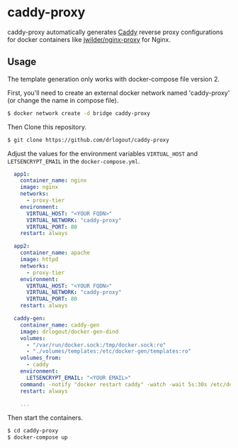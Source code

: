 # caddy-proxy

caddy-proxy automatically generates [Caddy](https://caddyserver.com/) reverse proxy configurations for docker containers like [jwilder/nginx-proxy](https://github.com/jwilder/nginx-proxy) for Nginx.

## Usage

The template generation only works with docker-compose file version 2.

First, you'll need to create an external docker network named 'caddy-proxy' (or change the name in compose file).

```bash
$ docker network create -d bridge caddy-proxy
```

Then Clone this repository.

```bash
$ git clone https://github.com/drlogout/caddy-proxy
```

Adjust the values for the environment variables `VIRTUAL_HOST` and `LETSENCRYPT_EMAIL` in the `docker-compose.yml`.

```yaml
  app1:
    container_name: nginx
    image: nginx
    networks:
      - proxy-tier
    environment:
      VIRTUAL_HOST: "<YOUR FQDN>"
      VIRTUAL_NETWORK: "caddy-proxy"
      VIRTUAL_PORT: 80
    restart: always

  app2:
    container_name: apache
    image: httpd
    networks:
      - proxy-tier
    environment:
      VIRTUAL_HOST: "<YOUR FQDN>"
      VIRTUAL_NETWORK: "caddy-proxy"
      VIRTUAL_PORT: 80
    restart: always

  caddy-gen:
    container_name: caddy-gen
    image: drlogout/docker-gen-dind
    volumes:
      - "/var/run/docker.sock:/tmp/docker.sock:ro"
      - "./volumes/templates:/etc/docker-gen/templates:ro"
    volumes_from:
      - caddy
    environment:
      LETSENCRYPT_EMAIL: "<YOUR EMAIL>"
    command: -notify "docker restart caddy" -watch -wait 5s:30s /etc/docker-gen/templates/caddy.tmpl /etc/caddy/config/Caddyfile
    restart: always
    
    ...
```

Then start the containers.

```bash
$ cd caddy-proxy
$ docker-compose up
```





